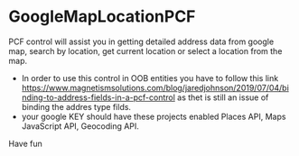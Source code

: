 # GoogleMapLocationPCF
PCF control will assist you in getting detailed address data from google map, search by location, get current location or select a location from the map.
- In order to use this control in OOB entities you have to follow this link https://www.magnetismsolutions.com/blog/jaredjohnson/2019/07/04/binding-to-address-fields-in-a-pcf-control
as thet is still an issue of binding the addres type filds.
- your google KEY should have these projects enabled Places API, Maps JavaScript API, Geocoding API.

Have fun

